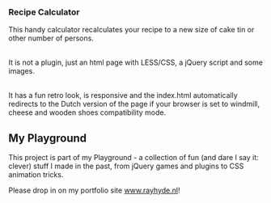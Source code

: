 <h3>Recipe Calculator</h3>
<p>This handy calculator recalculates your recipe to a new size of cake tin or other number of persons. <br><br>

It is not a plugin, just an html page with LESS/CSS, a jQuery script and some images.<br><br>

It has a fun retro look, is responsive and the index.html automatically redirects to the Dutch version of the page if your browser is set to windmill, cheese and wooden shoes compatibility mode. </p>
<h2>My Playground</h2>
<p>This project is part of my Playground - a collection of fun (and dare I say it: clever) stuff I made in the past, from jQuery games and plugins to CSS animation tricks.</p>
<p>Please drop in on my portfolio site <a href="http://www.rayhyde.nl">www.rayhyde.nl</a>!</p>